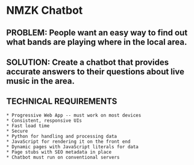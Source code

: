 # NMZK Chatbot

## PROBLEM: People want an easy way to find out what bands are playing where in the local area.

## SOLUTION: Create a chatbot that provides accurate answers to their questions about live music in the area.

## TECHNICAL REQUIREMENTS
    * Progressive Web App -- must work on most devices
    * Consistent, responsive UIs
    * Fast load time
    * Secure
    * Python for handling and processing data
    * JavaScript for rendering it on the front end
    * Dynamic pages with JavaScript literals for data
    * Page stubs with SEO metadata in place
    * Chatbot must run on conventional servers